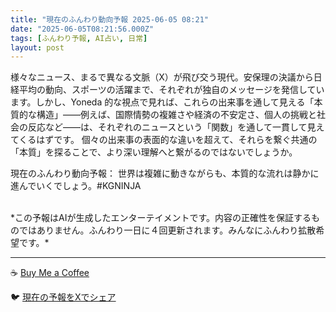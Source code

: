 ```yaml
---
title: "現在のふんわり動向予報 2025-06-05 08:21"
date: "2025-06-05T08:21:56.000Z"
tags: [ふんわり予報, AI占い, 日常]
layout: post
---
```


様々なニュース、まるで異なる文脈（X）が飛び交う現代。安保理の決議から日経平均の動向、スポーツの活躍まで、それぞれが独自のメッセージを発信しています。しかし、Yoneda 的な視点で見れば、これらの出来事を通して見える「本質的な構造」――例えば、国際情勢の複雑さや経済の不安定さ、個人の挑戦と社会の反応など――は、それぞれのニュースという「関数」を通して一貫して見えてくるはずです。  個々の出来事の表面的な違いを超えて、それらを繋ぐ共通の「本質」を探ることで、より深い理解へと繋がるのではないでしょうか。


現在のふんわり動向予報：
世界は複雑に動きながらも、本質的な流れは静かに進んでいくでしょう。#KGNINJA

<br>
*この予報はAIが生成したエンターテイメントです。内容の正確性を保証するものではありません。ふんわり一日に４回更新されます。みんなにふんわり拡散希望です。*

---
☕️ [Buy Me a Coffee](https://www.buymeacoffee.com/kgninja)

🐦 [現在の予報をXでシェア](https://twitter.com/intent/tweet?text=%E7%8F%BE%E5%9C%A8%E3%81%AE%E3%81%B5%E3%82%93%E3%82%8F%E3%82%8A%E4%BA%88%E5%A0%B1%3A%20%E3%80%8C%E6%A7%98%E3%80%85%E3%81%AA%E3%83%8B%E3%83%A5%E3%83%BC%E3%82%B9%E3%80%81%E3%81%BE%E3%82%8B%E3%81%A7%E7%95%B0%E3%81%AA%E3%82%8B%E6%96%87%E8%84%88%EF%BC%88X%EF%BC%89%E3%81%8C%E9%A3%9B%E3%81%B3%E4%BA%A4%E3%81%86%E7%8F%BE%E4%BB%A3%E3%80%82%E3%80%8D%23KGNINJA%20%E7%B6%9A%E3%81%8D%E3%81%AF%E3%83%96%E3%83%AD%E3%82%B0%E3%81%A7%EF%BC%81%F0%9F%91%87&url=https%3A%2F%2Fkg-ninja.github.io%2FFunwariyoso%2F)
